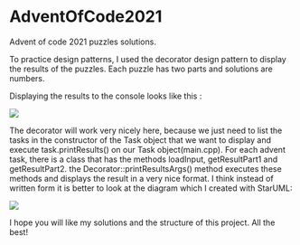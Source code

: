 # AdventOfCode2021
Advent of code 2021 puzzles solutions.

To practice design patterns, I used the decorator design pattern to display the results of the puzzles.
Each puzzle has two parts and solutions are numbers. 

Displaying the results to the console looks like this :

![](https://github.com/Putrus/AdventOfCode2021/main/output.jpg?raw=true)

The decorator will work very nicely here, 
because we just need to list the tasks in the constructor of the Task object that we want to display 
and execute task.printResults() on our Task object(main.cpp).
For each advent task, there is a class that has the methods loadInput, getResultPart1 and getResultPart2.
the Decorator::printResultsArgs() method executes these methods and displays the result in a very nice format.
I think instead of written form it is better to look at the diagram which I created with StarUML:

![](https://github.com/Putrus/AdventOfCode2021/main/decorator.jpg?raw=true)

I hope you will like my solutions and the structure of this project. 
All the best! 
